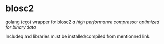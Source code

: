 # blosc2

golang (cgo) wrapper for [blosc2](https://github.com/Blosc/c-blosc2) *a high performance compressor optimized for binary data*

Includeq and libraries must be installed/compiled from mentionned link.
